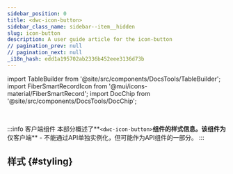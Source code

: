 ```yaml
---
sidebar_position: 0
title: <dwc-icon-button>
sidebar_class_name: sidebar--item__hidden
slug: icon-button
description: A user guide article for the icon-button
// pagination_prev: null
// pagination_next: null
_i18n_hash: edd1a195702ab2336b452eee3136d73b
---
```

import TableBuilder from '@site/src/components/DocsTools/TableBuilder';
import FiberSmartRecordIcon from '@mui/icons-material/FiberSmartRecord';
import DocChip from '@site/src/components/DocsTools/DocChip';

<DocChip chip='shadow' />

<br />

:::info 客户端组件
本部分概述了**`<dwc-icon-button>`**组件的样式信息。该组件为**仅客户端** - 不能通过API单独实例化，但可能作为API组件的一部分。
:::

## 样式 {#styling}

<TableBuilder name="dwc-icon-button" clientComponent />
